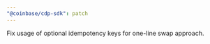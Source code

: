 ```yaml
---
"@coinbase/cdp-sdk": patch
---
```


Fix usage of optional idempotency keys for one-line swap approach.
